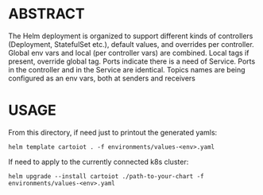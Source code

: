 # ABSTRACT
The Helm deployment is organized to support different kinds of controllers (Deployment, StatefulSet etc.), default values, and overrides per controller.
Global env vars and local (per controller vars) are combined.
Local tags if present, override global tag.
Ports indicate there is a need of Service. Ports in the controller and in the Service are identical.
Topics names are being configured as an env vars, both at senders and receivers
# USAGE
From this directory, if need just to printout the generated yamls:
````
helm template cartoiot . -f environments/values-<env>.yaml
````

If need to apply to the currently connected k8s cluster:
````
helm upgrade --install cartoiot ./path-to-your-chart -f environments/values-<env>.yaml
````